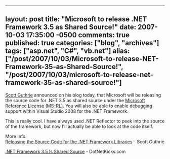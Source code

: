   ---
  layout: post
  title: "Microsoft to release .NET Framework 3.5 as Shared Source!"
  date: 2007-10-03 17:35:00 -0500
  comments: true
  published: true
  categories: ["blog", "archives"]
  tags: ["asp.net", "C#", "vb.net"]
  alias: ["/post/2007/10/03/Microsoft-to-release-NET-Framework-35-as-Shared-Source!", "/post/2007/10/03/microsoft-to-release-net-framework-35-as-shared-source!"]
  ---
<!-- more -->
<p><a href="http://weblogs.asp.net/scottgu/archive/2007/10/03/releasing-the-source-code-for-the-net-framework-libraries.aspx">Scott Guthrie</a> announced on his blog today, that Microsoft will be releasing the source code for .NET 3.5 as shared source under the <a href="http://www.microsoft.com/resources/sharedsource/licensingbasics/referencelicense.mspx">Microsoft Reference License (MS-RL)</a>. You will also be able to enable debugging support within Visual Studio 2008 for the .NET Framework.</p>
<p>This is really cool. I have always used .NET Reflector to peek into the source of the framework, but now I'll actually be able to look at the code itself.</p>
<p>More Info:<br /><a href="http://weblogs.asp.net/scottgu/archive/2007/10/03/releasing-the-source-code-for-the-net-framework-libraries.aspx">Releasing the Source Code for the .NET Framework Libraries</a>&nbsp;- Scott Guthrie</p>
<p><a href="http://dotnetkicks.com/opensource/NET_Framework_3_5_Is_Open_Source">.NET Framework 3.5 Is Shared Source</a>&nbsp;- DotNetKicks.com</p>
